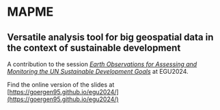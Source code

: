 # MAPME
## Versatile analysis tool for big geospatial data in the context of sustainable development

A contribution to the session [*Earth Observations for Assessing and Monitoring the UN Sustainable Development Goals*](https://meetingorganizer.copernicus.org/EGU24/session/50418)
at EGU2024.

Find the online version of the slides at [https://goergen95.github.io/egu2024/](https://goergen95.github.io/egu2024/)